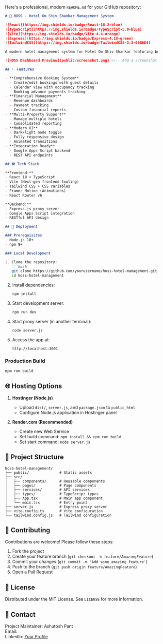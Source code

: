 Here's a professional, modern `README.md` for your GitHub repository:

```markdown
# 🏨 HOSS - Hotel Om Shiv Shankar Management System

![React](https://img.shields.io/badge/React-18.2-blue)
![TypeScript](https://img.shields.io/badge/TypeScript-5.0-blue)
![Vite](https://img.shields.io/badge/Vite-4.4-orange)
![Express](https://img.shields.io/badge/Express-4.18-green)
![TailwindCSS](https://img.shields.io/badge/TailwindCSS-3.3-06B6D4)

A modern hotel management system for Hotel Om Shiv Shankar featuring booking management, financial tracking, and multi-property support.

![HOSS Dashboard Preview](public/screenshot.png) <!-- Add a screenshot later -->

## ✨ Features

- **Comprehensive Booking System**
  - Create/edit bookings with guest details
  - Calendar view with occupancy tracking
  - Booking advance payments tracking
- **Financial Management**
  - Revenue dashboards
  - Payment tracking
  - Custom financial reports
- **Multi-Property Support**
  - Manage multiple hotels
  - Consolidated reporting
- **Modern UI**
  - Dark/light mode toggle
  - Fully responsive design
  - Animated transitions
- **Integration Ready**
  - Google Apps Script backend
  - REST API endpoints

## 🛠️ Tech Stack

**Frontend:**
- React 18 + TypeScript
- Vite (Next-gen frontend tooling)
- Tailwind CSS + CSS Variables
- Framer Motion (Animations)
- React Router v6

**Backend:**
- Express.js proxy server
- Google Apps Script integration
- RESTful API design

## 🚀 Deployment

### Prerequisites
- Node.js 18+
- npm 9+

### Local Development

1. Clone the repository:
   ```bash
   git clone https://github.com/yourusername/hoss-hotel-management.git
   cd hoss-hotel-management
   ```

2. Install dependencies:
   ```bash
   npm install
   ```

3. Start development server:
   ```bash
   npm run dev
   ```

4. Start proxy server (in another terminal):
   ```bash
   node server.js
   ```

5. Access the app at:
   ```
   http://localhost:3001
   ```

### Production Build
```bash
npm run build
```

## 🌐 Hosting Options

1. **Hostinger (Node.js)**
   - Upload `dist/`, `server.js`, and `package.json` to `public_html`
   - Configure Node.js application in Hostinger panel

2. **Render.com (Recommended)**
   - Create new Web Service
   - Set build command: `npm install && npm run build`
   - Set start command: `node server.js`

## 📂 Project Structure

```
hoss-hotel-management/
├── public/              # Static assets
├── src/
│   ├── components/      # Reusable components
│   ├── pages/           # Page components
│   ├── services/        # API services
│   ├── types/           # TypeScript types
│   ├── App.tsx          # Main app component
│   └── main.tsx         # Entry point
├── server.js            # Express proxy server
├── vite.config.ts       # Vite configuration
└── tailwind.config.js   # Tailwind configuration
```

## 🤝 Contributing

Contributions are welcome! Please follow these steps:

1. Fork the project
2. Create your feature branch (`git checkout -b feature/AmazingFeature`)
3. Commit your changes (`git commit -m 'Add some amazing feature'`)
4. Push to the branch (`git push origin feature/AmazingFeature`)
5. Open a Pull Request

## 📄 License

Distributed under the MIT License. See `LICENSE` for more information.

## 📧 Contact

Project Maintainer: Ashutosh Pant  
Email:   
LinkedIn: [Your Profile](https://www.linkedin.com/in/ashutosh-pant1/)
